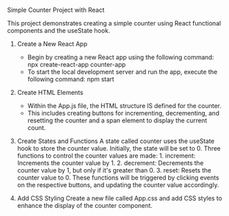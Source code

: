 Simple Counter Project with React

This project demonstrates creating a simple counter using React functional components and the useState hook.

1. Create a New React App
    - Begin by creating a new React app using the following command:
            npx create-react-app counter-app
    - To start the local development server and run the app, execute the following command:
            npm start

2. Create HTML Elements
    - Within the App.js file, the HTML structure IS defined for the counter.
    - This includes creating buttons for incrementing, decrementing, and resetting the counter and a span element to display the current count.
3. Create States and Functions
     A state called counter uses the useState hook to store the counter value. Initially, the state will be set to 0. Three functions to control the counter values are made:
            1. increment: Increments the counter value by 1.
            2. decrement: Decrements the counter value by 1, but only if it's greater than 0.
            3. reset: Resets the counter value to 0.
   These functions will be triggered by clicking events on the respective buttons, and updating the counter value accordingly.
   
5. Add CSS Styling
Create a new file called App.css and add CSS styles to enhance the display of the counter component.

